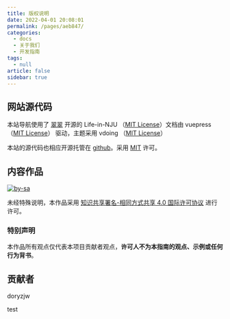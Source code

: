 ```yaml
---
title: 版权说明
date: 2022-04-01 20:08:01
permalink: /pages/aeb847/
categories: 
  - docs
  - 关于我们
  - 开发指南
tags: 
  - null
article: false
sidebar: true
---
```


## 网站源代码

本站导航使用了 [翠翠](https://github.com/idealclover) 开源的 Life-in-NJU （[MIT License](https://github.com/idealclover/Life-in-NJU/blob/master/LICENSE)）文档由 vuepress（[MIT License](https://github.com/vuejs/vuepress/blob/master/LICENSE)） 驱动，主题采用 vdoing （[MIT License](https://github.com/xugaoyi/vuepress-theme-vdoing/blob/master/LICENSE)）

本站的源代码也相应开源托管在 [github](https://github.com/lit-lug/LuoLi-Guide)。采用 [MIT](https://github.com/lit-lug/LuoLi-Guide/blob/main/LICENSE) 许可。

## 内容作品


[![by-sa](https://image.iluoli.ren/2022/04/17/10bce799b52af.svg)](https://creativecommons.org/licenses/by-sa/4.0/deed.zh)


未经特殊说明，本作品采用 [知识共享署名-相同方式共享 4.0 国际许可协议](https://creativecommons.org/licenses/by-sa/4.0/deed.zh) 进行许可。

### 特别声明

本作品所有观点仅代表本项目贡献者观点，**许可人不为本指南的观点、示例或任何行为背书**。

## 贡献者

doryzjw


test
